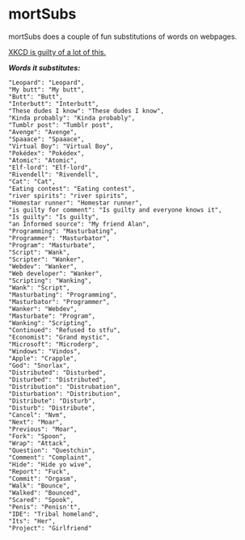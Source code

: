 mortSubs
========
mortSubs does a couple of fun substitutions of words on webpages.

[XKCD is guilty of a lot of this.](http://xkcd.com/1288)

***Words it substitutes:***

	"Leopard": "Leopard",
	"My butt": "My butt",
	"Butt": "Butt",
	"Interbutt": "Interbutt",
	"These dudes I know": "These dudes I know",
	"Kinda probably": "Kinda probably",
	"Tumblr post": "Tumblr post",
	"Avenge": "Avenge",
	"Spaaace": "Spaaace",
	"Virtual Boy": "Virtual Boy",
	"Pokédex": "Pokédex",
	"Atomic": "Atomic",
	"Elf-lord": "Elf-lord",
	"Rivendell": "Rivendell",
	"Cat": "Cat",
	"Eating contest": "Eating contest",
	"river spirits": "river spirits",
	"Homestar runner": "Homestar runner",
	"is guilty for comment": "Is guilty and everyone knows it",
	"Is guilty": "Is guilty",
	"an Informed source": "My friend Alan",
	"Programming": "Masturbating",
	"Programmer": "Masturbator",
	"Program": "Masturbate",
	"Script": "Wank",
	"Scripter": "Wanker",
	"Webdev": "Wanker",
	"Web developer": "Wanker",
	"Scripting": "Wanking",
	"Wank": "Script",
	"Masturbating": "Programming",
	"Masturbator": "Programmer",
	"Wanker": "Webdev",
	"Masturbate": "Program",
	"Wanking": "Scripting",
	"Continued": "Refused to stfu",
	"Economist": "Grand mystic",
	"Microsoft": "Microderp",
	"Windows": "Vindos",
	"Apple": "Crapple",
	"God": "Snorlax",
	"Distributed": "Disturbed",
	"Disturbed": "Distributed",
	"Distribution": "Distrubation",
	"Disturbation": "Distribution",
	"Distribute": "Disturb",
	"Disturb": "Distribute",
	"Cancel": "Nvm",
	"Next": "Moar",
	"Previous": "Moar",
	"Fork": "Spoon",
	"Wrap": "Attack",
	"Question": "Questchin",
	"Comment": "Complaint",
	"Hide": "Hide yo wive",
	"Report": "Fuck",
	"Commit": "Orgasm",
	"Walk": "Bounce",
	"Walked": "Bounced",
	"Scared": "Spook",
	"Penis": "Penisn't",
	"IDE": "Tribal homeland",
	"Its": "Her",
	"Project": "Girlfriend"
